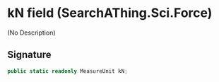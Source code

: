 # kN field (SearchAThing.Sci.Force)
(No Description)

## Signature
```csharp
public static readonly MeasureUnit kN;
```
